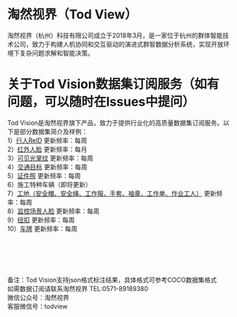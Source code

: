 # 淘然视界（Tod View）
淘然视界（杭州）科技有限公司成立于2018年3月，是一家位于杭州的群体智能技术公司，致力于构建人机协同和交互驱动的演进式群智数据分析系统，实现开放环境下复杂问题求解和智能决策。<br>
# 关于Tod Vision数据集订阅服务（如有问题，可以随时在Issues中提问）
Tod Vision是淘然视界旗下产品，致力于提供行业化的高质量数据集订阅服务。以下是部分数据集简介及样例：<br>
1）<a href="https://github.com/tubceanhlj/tod-ReID">行人ReID</a> 更新频率：每周<br>
2）<a href="https://github.com/tubceanhlj/tod-ifface">红外人脸</a> 更新频率：每月<br>
3）<a href="https://github.com/tubceanhlj/tod-palm">可见光掌纹</a> 更新频率：每周<br>
4）<a href="https://github.com/cmhu/Traffic-target-detection">交通目标</a> 更新频率：每周<br>
5）<a href="https://github.com/cmhu/ID-face">证件照</a> 更新频率：每周<br>
6）施工特种车辆（即将更新）<br>
7）<a href="https://github.com/cmhu/Construction-site ">工地（安全帽、安全绳、工作服、手套、袖章、工作单、作业工人）</a> 更新频率：每周<br>
8）<a href="https://github.com/cmhu/Monitoring-scene-face-data">监控场景人脸</a> 更新频率：每周<br>
9）<a href="https://github.com/cmhu/Button-recognition">纽扣</a> 更新频率：每周<br>
10）<a href="https://github.com/cmhu/License-plate">车牌</a> 更新频率：每周<br>



<br><br><br><br>

备注：Tod Vision支持json格式标注结果，具体格式可参考COCO数据集格式<br> 
如需数据订阅请联系淘然视界 TEL:0571-89189380<br> 
微信公众号：淘然视界<br> 
客服微信号：todview<br> 
